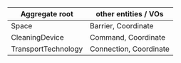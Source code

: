 |Aggregate root | other entities / VOs |
|---|---|
| Space | Barrier, Coordinate |
| CleaningDevice | Command, Coordinate |
| TransportTechnology | Connection, Coordinate  |
